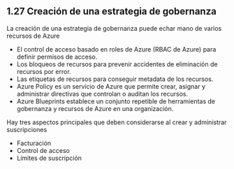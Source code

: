 ## 1.27 Creación de una estrategia de gobernanza

La creación de una estrategia de gobernanza puede echar mano de varios recursos
de Azure

* El control de acceso basado en roles de Azure (RBAC de Azure) para definir
    permisos de acceso.
* Los bloqueos de recursos para prevenir accidentes de eliminación de recursos
    por error.
* Las etiquetas de recursos para conseguir metadata de los recursos.
* Azure Policy es un servicio de Azure que permite crear, asignar y
    administrar directivas que controlan o auditan los recursos.
* Azure Blueprints establece un conjunto repetible de herramientas de
    gobernanza y recursos de Azure en una organización.

Hay tres aspectos principales que deben considerarse al crear y administrar
suscripciones

* Facturación
* Control de acceso
* Límites de suscripción

